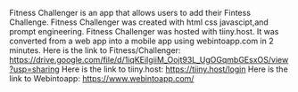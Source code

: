Fitness Challenger is an app
that allows users to add their Fintess Challenge. 
Fitness Challenger was created with html css javascipt,and prompt engineering.
Fitness Challenger was hosted with tiiny.host.
It was converted from a web app into a mobile app using webintoapp.com in 2 minutes.
Here is the link to Fitness/Challenger:
https://drive.google.com/file/d/1iqKEiIgiiM_Oojt93L_UgOGqmbGEsxOS/view?usp=sharing
Here is the link to tiiny.host: https://tiiny.host/login
Here is the link to Webintoapp: https://www.webintoapp.com/



